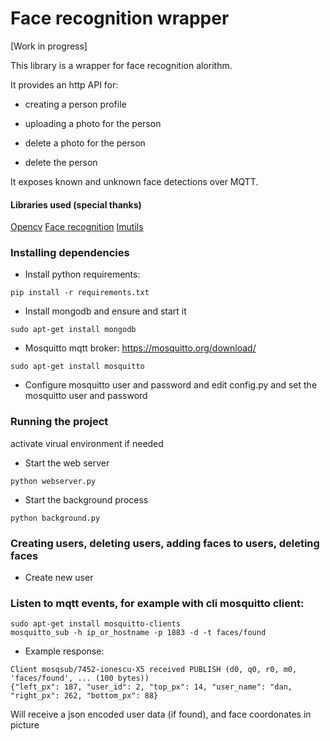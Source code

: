 # Face recognition wrapper

[Work in progress]

This library is a wrapper for face recognition alorithm.

It provides an http API for:

- creating a person profile

- uploading a photo for the person

- delete a photo for the person

- delete the person


It exposes known and unknown face detections over MQTT.

#### Libraries used (special thanks)

[Opencv](https://github.com/opencv)
[Face recognition](https://github.com/ageitgey/face_recognition)
[Imutils](https://github.com/jrosebr1/imutils)


### Installing dependencies

* Install python requirements:
````
pip install -r requirements.txt
````

* Install mongodb and ensure and start it
````
sudo apt-get install mongodb
````

* Mosquitto mqtt broker: https://mosquitto.org/download/

````
sudo apt-get install mosquitto
````

* Configure mosquitto user and password and edit config.py and set the mosquitto user and password

### Running the project
activate virual environment if needed

* Start the web server
````
python webserver.py 
````
* Start the background process
````
python background.py 
````

### Creating users, deleting users, adding faces to users, deleting faces

* Create new user


### Listen to mqtt events, for example with cli mosquitto client:

````
sudo apt-get install mosquitto-clients
mosquitto_sub -h ip_or_hostname -p 1883 -d -t faces/found
````

* Example response:

````
Client mosqsub/7452-ionescu-X5 received PUBLISH (d0, q0, r0, m0, 'faces/found', ... (100 bytes))
{"left_px": 187, "user_id": 2, "top_px": 14, "user_name": "dan, "right_px": 262, "bottom_px": 88}
````

Will receive a json encoded user data (if found), and face coordonates in picture